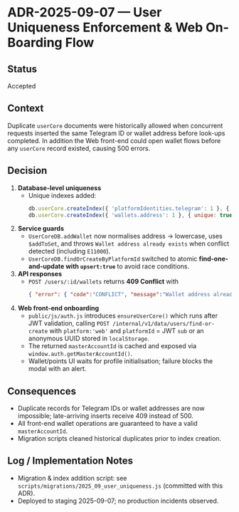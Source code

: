 # ADR-2025-09-07 — User Uniqueness Enforcement & Web On-Boarding Flow

## Status
Accepted

## Context
Duplicate `userCore` documents were historically allowed when concurrent requests inserted the same Telegram ID or wallet address before look-ups completed.  In addition the Web front-end could open wallet flows before any `userCore` record existed, causing 500 errors.

## Decision
1. **Database-level uniqueness**
   * Unique indexes added:
     ```js
     db.userCore.createIndex({ 'platformIdentities.telegram': 1 }, { unique: true, sparse: true });
     db.userCore.createIndex({ 'wallets.address': 1 }, { unique: true, sparse: true });
     ```
2. **Service guards**
   * `UserCoreDB.addWallet` now normalises address → lowercase, uses `$addToSet`, and throws `Wallet address already exists` when conflict detected (including `E11000`).
   * `UserCoreDB.findOrCreateByPlatformId` switched to atomic **find-one-and-update with `upsert:true`** to avoid race conditions.
3. **API responses**
   * `POST /users/:id/wallets` returns **409 Conflict** with
     ```json
     { "error": { "code":"CONFLICT", "message":"Wallet address already exists.", "details":{"address":"0x…"}} }
     ```
4. **Web front-end onboarding**
   * `public/js/auth.js` introduces `ensureUserCore()` which runs after JWT validation, calling
     `POST /internal/v1/data/users/find-or-create` with `platform:'web'` and `platformId` = JWT `sub` or an anonymous UUID stored in `localStorage`.
   * The returned `masterAccountId` is cached and exposed via `window.auth.getMasterAccountId()`.
   * Wallet/points UI waits for profile initialisation; failure blocks the modal with an alert.

## Consequences
* Duplicate records for Telegram IDs or wallet addresses are now impossible; late-arriving inserts receive 409 instead of 500.
* All front-end wallet operations are guaranteed to have a valid `masterAccountId`.
* Migration scripts cleaned historical duplicates prior to index creation.

## Log / Implementation Notes
* Migration & index addition script: see `scripts/migrations/2025_09_user_uniqueness.js` (committed with this ADR).
* Deployed to staging 2025-09-07; no production incidents observed.
